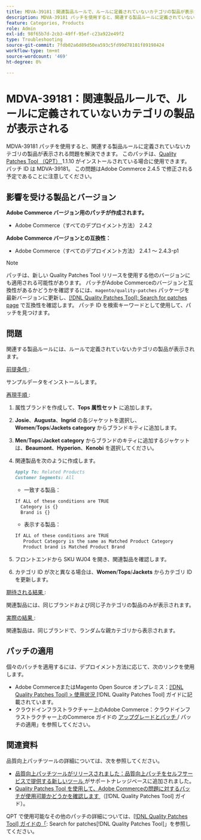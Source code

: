 ```yaml
---
title: MDVA-39181：関連製品ルールで、ルールに定義されていないカテゴリの製品が表示される
description: MDVA-39181 パッチを使用すると、関連する製品ルールに定義されていないカテゴリの製品が表示される問題を解決できます。 このパッチは、[Quality Patches Tool （QPT） ] （https://experienceleague.adobe.com/en/docs/commerce-operations/tools/quality-patches-tool/quality-patches-tool-to-self-serve-quality-patches） 1.1.10 がインストールされている場合に利用できます。 パッチ ID は MDVA-39181。 この問題はAdobe Commerce 2.4.5 で修正される予定であることに注意してください。
feature: Categories, Products
role: Admin
exl-id: 98f65b7d-2cb3-49ff-95ef-c23a922e49f2
type: Troubleshooting
source-git-commit: 7fdb02a6d89d50ea593c5fd99d78101f89198424
workflow-type: tm+mt
source-wordcount: '469'
ht-degree: 0%

---
```


# MDVA-39181：関連製品ルールで、ルールに定義されていないカテゴリの製品が表示される

MDVA-39181 パッチを使用すると、関連する製品ルールに定義されていないカテゴリの製品が表示される問題を解決できます。 このパッチは、[Quality Patches Tool （QPT） ](https://experienceleague.adobe.com/en/docs/commerce-operations/tools/quality-patches-tool/quality-patches-tool-to-self-serve-quality-patches)1.1.10 がインストールされている場合に使用できます。 パッチ ID は MDVA-39181。 この問題はAdobe Commerce 2.4.5 で修正される予定であることに注意してください。

## 影響を受ける製品とバージョン

**Adobe Commerce バージョン用のパッチが作成されます。**

* Adobe Commerce（すべてのデプロイメント方法） 2.4.2

**Adobe Commerce バージョンとの互換性：**

* Adobe Commerce（すべてのデプロイメント方法） 2.4.1 ～ 2.4.3-p1

>[!NOTE]
>
>パッチは、新しい Quality Patches Tool リリースを使用する他のバージョンにも適用される可能性があります。 パッチがAdobe Commerceのバージョンと互換性があるかどうかを確認するには、`magento/quality-patches` パッケージを最新バージョンに更新し、[[!DNL Quality Patches Tool]: Search for patches page](https://experienceleague.adobe.com/en/docs/commerce-operations/tools/quality-patches-tool/quality-patches-tool-to-self-serve-quality-patches) で互換性を確認します。 パッチ ID を検索キーワードとして使用して、パッチを見つけます。

## 問題

関連する製品ルールには、ルールで定義されていないカテゴリの製品が表示されます。

<u> 前提条件 </u>:

サンプルデータをインストールします。

<u> 再現手順 </u>:

1. 属性ブランドを作成して、**Tops 属性セット** に追加します。
1. **Josie**、**Augusta**、**Ingrid** の各ジャケットを選択し、**Women**/**Tops**/**Jackets category** からブランドキティに追加します。
1. **Men**/**Tops**/**Jacket category** からブランドのキティに追加するジャケットは、**Beaumont**、**Hyperion**、**Kenobi** を選択してください。
1. 関連製品を次のように作成します。

   ```markdown
   Apply To: Related Products
   Customer Segments: All
   ```

   * 一致する製品：

   ```markdown
   If ALL of these conditions are TRUE
     Category is {}
     Brand is {}
   ```

   * 表示する製品：

   ```markdown
   If ALL of these conditions are TRUE
      Product Category is the same as Matched Product Category
      Product brand is Matched Product Brand
   ```

1. フロントエンドから SKU WJ04 を開き、関連製品を確認します。
1. カテゴリ ID が次と異なる場合は、**Women**/**Tops**/**Jackets** からカテゴリ ID を更新します。

<u> 期待される結果 </u>:

関連製品には、同じブランドおよび同じ子カテゴリの製品のみが表示されます。

<u> 実際の結果 </u>:

関連製品は、同じブランドで、ランダムな親カテゴリから表示されます。

## パッチの適用

個々のパッチを適用するには、デプロイメント方法に応じて、次のリンクを使用します。

* Adobe CommerceまたはMagento Open Source オンプレミス：[[!DNL Quality Patches Tool] > 使用状況 ](/help/tools/quality-patches-tool/usage.md)[!DNL Quality Patches Tool] ガイドに記載されています。
* クラウドインフラストラクチャー上のAdobe Commerce：クラウドインフラストラクチャー上のCommerce ガイドの [ アップグレードとパッチ ](https://experienceleague.adobe.com/docs/commerce-cloud-service/user-guide/develop/upgrade/apply-patches.html)/ パッチの適用」を参照してください。

## 関連資料

品質向上パッチツールの詳細については、次を参照してください。

* [ 品質向上パッチツールがリリースされました：品質向上パッチをセルフサービスで提供する新しいツール ](https://experienceleague.adobe.com/en/docs/commerce-operations/tools/quality-patches-tool/quality-patches-tool-to-self-serve-quality-patches) がサポートナレッジベースに追加されました。
* [Quality Patches Tool を使用して、Adobe Commerceの問題に対するパッチが使用可能かどうかを確認します ](/help/tools/quality-patches-tool/patches-available-in-qpt/check-patch-for-magento-issue-with-magento-quality-patches.md) （[!DNL Quality Patches Tool] ガイド）。

QPT で使用可能なその他のパッチの詳細については、[[!DNL Quality Patches Tool] ガイドの「](https://experienceleague.adobe.com/tools/commerce-quality-patches/index.html): Search for patches[!DNL Quality Patches Tool]」を参照してください。
